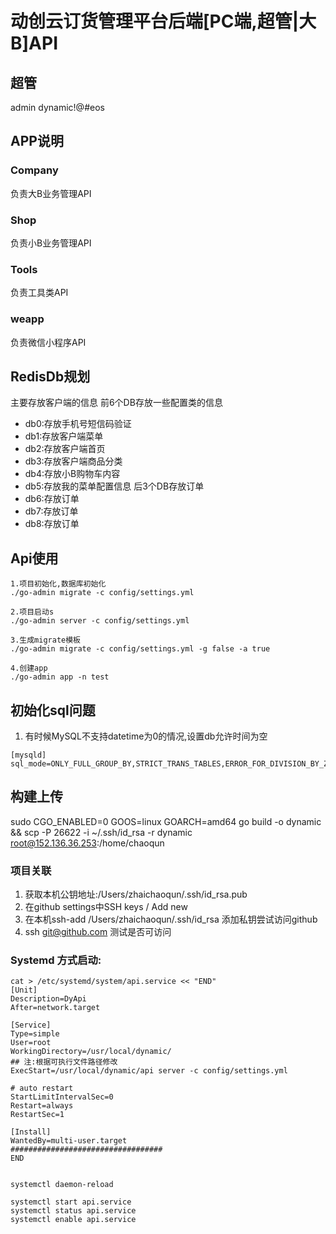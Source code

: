 # 动创云订货管理平台后端[PC端,超管|大B]API
## 超管
admin
dynamic!@#eos

## APP说明
### Company
负责大B业务管理API
### Shop
负责小B业务管理API
### Tools
负责工具类API
### weapp
负责微信小程序API
## RedisDb规划
主要存放客户端的信息
前6个DB存放一些配置类的信息
* db0:存放手机号短信码验证
* db1:存放客户端菜单
* db2:存放客户端首页
* db3:存放客户端商品分类
* db4:存放小B购物车内容
* db5:存放我的菜单配置信息
后3个DB存放订单
* db6:存放订单
* db7:存放订单
* db8:存放订单
## Api使用
```shell
1.项目初始化,数据库初始化
./go-admin migrate -c config/settings.yml

2.项目启动s
./go-admin server -c config/settings.yml

3.生成migrate模板
./go-admin migrate -c config/settings.yml -g false -a true

4.创建app
./go-admin app -n test

```
## 初始化sql问题
1. 有时候MySQL不支持datetime为0的情况,设置db允许时间为空
```shell
[mysqld]
sql_mode=ONLY_FULL_GROUP_BY,STRICT_TRANS_TABLES,ERROR_FOR_DIVISION_BY_ZERO,NO_ENGINE_SUBSTITUTION

```
## 构建上传
sudo CGO_ENABLED=0 GOOS=linux GOARCH=amd64 go build -o dynamic  && scp -P 26622 -i ~/.ssh/id_rsa -r dynamic root@152.136.36.253:/home/chaoqun

### 项目关联
1. 获取本机公钥地址:/Users/zhaichaoqun/.ssh/id_rsa.pub
2. 在github settings中SSH keys / Add new
3. 在本机ssh-add /Users/zhaichaoqun/.ssh/id_rsa 添加私钥尝试访问github
4.  ssh git@github.com 测试是否可访问
### Systemd 方式启动:
```shell
cat > /etc/systemd/system/api.service << "END"
[Unit]
Description=DyApi
After=network.target

[Service]
Type=simple
User=root
WorkingDirectory=/usr/local/dynamic/
## 注:根据可执行文件路径修改
ExecStart=/usr/local/dynamic/api server -c config/settings.yml

# auto restart
StartLimitIntervalSec=0
Restart=always
RestartSec=1

[Install]
WantedBy=multi-user.target
##################################
END


systemctl daemon-reload

systemctl start api.service
systemctl status api.service
systemctl enable api.service

```
